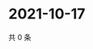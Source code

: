 # 2021-10-17

共 0 条

<!-- BEGIN WEIBO -->
<!-- 最后更新时间 Sun Oct 17 2021 12:10:44 GMT+0800 (China Standard Time) -->

<!-- END WEIBO -->
